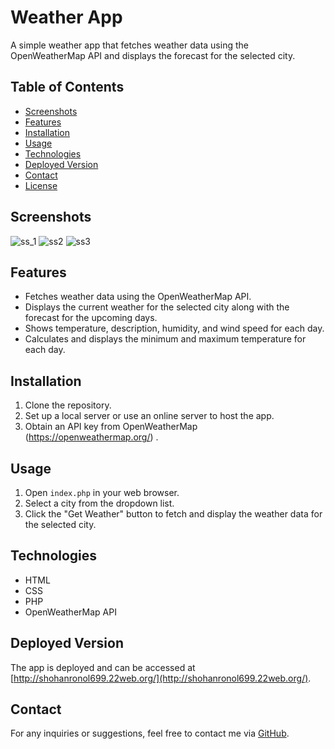 # Weather App

A simple weather app that fetches weather data using the OpenWeatherMap API and displays the forecast for the selected city.

## Table of Contents

- [Screenshots](#screenshots)
- [Features](#features)
- [Installation](#installation)
- [Usage](#usage)
- [Technologies](#technologies)
- [Deployed Version](#deployed-version)
- [Contact](#contact)
- [License](#license)

## Screenshots

![ss_1](https://github.com/Shohan999Ronol/weather_app/assets/106506181/9781d53a-cfc4-4adf-af54-e15681f98009)
![ss2](https://github.com/Shohan999Ronol/weather_app/assets/106506181/8ee8dfcf-e04d-42b9-8c60-19fb5a93922f)
![ss3](https://github.com/Shohan999Ronol/weather_app/assets/106506181/937f3f27-e7eb-41ba-9eb3-be415a0da318)



## Features

- Fetches weather data using the OpenWeatherMap API.
- Displays the current weather for the selected city along with the forecast for the upcoming days.
- Shows temperature, description, humidity, and wind speed for each day.
- Calculates and displays the minimum and maximum temperature for each day.

## Installation

1. Clone the repository.
2. Set up a local server or use an online server to host the app.
3. Obtain an API key from OpenWeatherMap (https://openweathermap.org/) .

## Usage

1. Open `index.php` in your web browser.
2. Select a city from the dropdown list.
3. Click the "Get Weather" button to fetch and display the weather data for the selected city.

## Technologies

- HTML
- CSS
- PHP
- OpenWeatherMap API

## Deployed Version

The app is deployed and can be accessed at [http://shohanronol699.22web.org/](http://shohanronol699.22web.org/).

## Contact

For any inquiries or suggestions, feel free to contact me via [GitHub](https://github.com/Shohan999Ronol).



